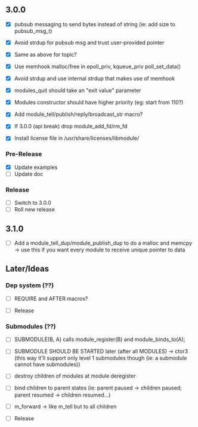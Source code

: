 ## 3.0.0

- [x] pubsub messaging to send bytes instead of string (ie: add size to pubsub_msg_t)
- [x] Avoid strdup for pubsub msg and trust user-provided pointer
- [x] Same as above for topic?
- [x] Use memhook malloc/free in epoll_priv, kqueue_priv poll_set_data()
- [x] Avoid strdup and use internal strdup that makes use of memhook
- [x] modules_quit should take an "exit value" parameter
- [x] Modules constructor should have higher priority (eg: start from 110?)
- [x] Add module_tell/publish/reply/broadcast_str macro?

- [x] If 3.0.0 (api break) drop module_add_fd/rm_fd

- [x] Install license file in /usr/share/licenses/libmodule/

### Pre-Release

- [x] Update examples
- [ ] Update doc

### Release

- [ ] Switch to 3.0.0
- [ ] Roll new release

## 3.1.0

- [ ] Add a module_tell_dup/module_publish_dup to do a malloc and memcpy -> use this if you want every module to receive unique pointer to data

## Later/Ideas

### Dep system (??)

- [ ] REQUIRE and AFTER macros?

- [ ] Release

### Submodules (??)

- [ ] SUBMODULE(B, A) calls module_register(B) and module_binds_to(A);
- [ ] SUBMODULE SHOULD BE STARTED later (after all MODULES) -> ctor3 (this way it'll support only level 1 submodules though (ie: a submodule cannot have submodules))
- [ ] destroy children of modules at module deregister
- [ ] bind children to parent states (ie: parent paused -> children paused; parent resumed -> children resumed...)
- [ ] m_forward -> like m_tell but to all children

- [ ] Release
